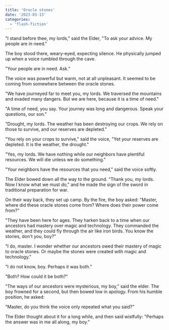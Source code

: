 ```yaml
---
title: 'Oracle stones'
date: '2023-03-13'
categories:
  - 'flash-fiction'
---
```


"I stand before thee, my lords," said the Elder, "To ask your advice. My people
are in need."

The boy stood there, weary-eyed, expecting silence. He physically jumped up when
a voice rumbled through the cave.

"Your people are in need. Ask."

The voice was powerful but warm, not at all unpleasant. It seemed to be coming
from somewhere between the oracle stones.

"We have journeyed far to meet you, my lords. We traversed the mountains and
evaded many dangers. But we are here, because it is a time of need."

"A time of need, you say. Your journey was long and dangerous. Speak your
questions, our son."

"Drought, my lords. The weather has been destroying our crops. We rely on those
to survive, and our reserves are depleted."

"You rely on your crops to survive," said the voice, "Yet your reserves are
depleted. It is the weather, the drought."

"Yes, my lords. We have nothing while our neighbors have plentiful resources. We
will die unless we do something."

"Your neighbors have the resources that you need," said the voice softly.

The Elder bowed down all the way to the ground. "Thank you, my lords. Now I know
what we must do," and he made the sign of the sword in traditional preparation
for war.

On their way back, they set up camp. By the fire, the boy asked: "Master, where
did these oracle stones come from? Where does their power come from?"

"They have been here for ages. They harken back to a time when our ancestors had
mastery over magic and technology. They commanded the weather, and they could
fly through the air like iron birds. You know the stories, don't you, boy?"

"I do, master. I wonder whether our ancestors owed their mastery of magic to
oracle stones. Or maybe the stones were created with magic and technology."

"I do not know, boy. Perhaps it was both."

"Both? How could it be both?"

"The ways of our ancestors were mysterious, my boy," said the elder. The boy
frowned for a second, but then bowed low in apology. From his humble position,
he asked:

"Master, do you think the voice only repeated what you said?"

The Elder thought about it for a long while, and then said wistfully: "Perhaps
the answer was in me all along, my boy."
